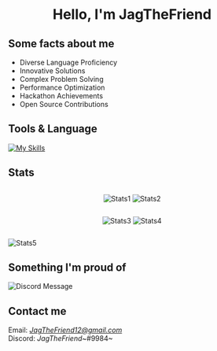 <div align="center"> 
  
  # Hello, I'm JagTheFriend
</div>

## Some facts about me</h2>

- Diverse Language Proficiency
- Innovative Solutions
- Complex Problem Solving
- Performance Optimization
- Hackathon Achievements
- Open Source Contributions

## Tools & Language

[![My Skills](https://skillicons.dev/icons?i=python,ts,css,html,nodejs,go,react,nextjs,express,bootstrap,tailwind,docker,vite,pnpm,supabase,firebase,sqlite,markdown,mongodb,vercel,netlify,regex,terraform,git,linux,windows,vscode,neovim,linkedin,discord,&perline=10)](https://github.com/JagTheFriend)

## Stats

<div style="display: flex; width: 100%; justify-content: space-evenly">

  ![Stats1](https://github-readme-stats.vercel.app/api/top-langs/?username=JagTheFriend&theme=tokyonight)
  ![Stats2](https://stats.quine.sh/JagTheFriend/github?theme=dark)
</div>

<div style="display: flex; width: 100%; justify-content: space-evenly">

  ![Stats3](https://github-readme-streak-stats.herokuapp.com/?user=JagTheFriend&layout=compact&theme=tokyonight)
  ![Stats4](https://github-readme-stats.vercel.app/api?username=JagTheFriend&show_icons=true&theme=dark&bg_color=161B22&icon_color=4DAAFC)
</div>

![Stats5](https://github-profile-trophy.vercel.app/?username=JagTheFriend)

## Something I'm proud of

![Discord Message](https://github.com/JagTheFriend/JagTheFriend/assets/70753983/6197c7b3-8809-491a-95c1-1cb59b3d7917)

## Contact me

Email: [_JagTheFriend12@gmail.com_](mailto:JagTheFriend12@gmail.com)\
Discord: _JagTheFriend_~#9984~
